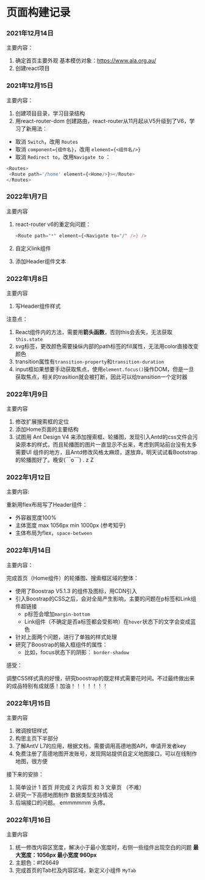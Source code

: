 # 页面构建记录


### 2021年12月14日

主要内容：

1. 确定首页主要外观
  基本模仿对象：https://www.ala.org.au/
2. 创建react项目

### 2021年12月15日

主要内容：

1. 创建项目目录，学习目录结构
2. 用react-router-dom 创建路由，react-router从11月起从V5升级到了V6，学习了新用法：
  - 取消 `Switch`，改用 `Routes`
  - 取消 `component={组件名}`，改用 `element={<组件名/>}`
  - 取消 `Redirect to`，改用`Navigate to` ： 
   ```js
   <Routes>
    <Route path='/home' element={<Home/>}></Route>
   </Routes>
   ```

### 2022年1月7日

主要内容

1. react-router v6的重定向问题：
   ```js
   <Route path="*" element={<Navigate to="/" />} />
   ```

2. 自定义link组件
3. 添加Header组件文本

### 2022年1月8日

主要内容

1. 写Header组件样式

注意点：

1. React组件内的方法，需要用**箭头函数**，否则this会丢失，无法获取`this.state`
2. svg标签，更改颜色需要操纵内部的path标签的fill属性，无法用color直接改变颜色
3. transition属性有`transition-property`和`transition-duration`
4. input框如果想要手动获取焦点，使用`element.focus()`操作DOM，但是一旦获取焦点，相关的trasition就会被打断，因此可以给transition一个定时器


### 2022年1月9日

主要内容

1. 修改扩展搜索框的定位
2. 添加Home页面的主要结构
3. 试图用 Ant Design V4 来添加搜索框、轮播图，发现引入Antd的css文件会污染原本的样式，而且轮播图的图片一直显示不出来，考虑到网站前台没有太多需要UI 组件的地方，且Antd修改风格太麻烦，遂放弃。明天试试看Bootstrap的轮播图好了。晚安(￣o￣) . z Z


### 2022年1月12日

主要内容:

重新用flex布局写了Header组件：
   
 - 外容器宽度100%
 - 主体宽度 max 1056px  min 1000px  (参考知乎)
 - 主体布局为flex，`space-between`


### 2022年1月14日

主要内容：

完成首页（Home组件）的轮播图、搜索框区域的整体：

  - 使用了Boostrap V5.1.3 的组件及图标，用CDN引入
  - 引入Boostrap的CSS之后，会对全局产生影响，主要的问题在p标签和Link组件超链接
      - p标签会增加`margin-bottom`
      - Link组件（不确定是否a标签都会受影响）在`hover`状态下的文字会变成蓝色
  - 针对上面两个问题，进行了单独的样式处理
  - 研究了Boostrap的输入框组件的属性：
      - 比如，focus状态下的阴影： `border-shadow`

感受：

调整CSS样式真的好慢，研究boostrap的既定样式需要花时间。不过最终做出来的成品特别有成就感！加油！！！！！！！

### 2022年1月15日

主要内容

1. 微调按钮样式
2. 构思主页下半部分
3. 了解AntV L7的应用，根据文档，需要调用高德地图API，申请开发者key
4. 免费注册了高德地图开发账号，发现网站提供自定义地图接口，可以在线制作地图，很方便
  
接下来的安排：
1. 简单设计 1 首页 并完成 2 内容页 和 3 文章页 （不难）
2. 研究一下高德地图制作 数据类型支持情况
3. 后端接口的问题。 emmmmmm  头疼。

### 2022年1月16日

主要内容

1. 统一修改内容区宽度，解决小于最小宽度时，右侧一些组件出现空白的问题
   **最大宽度：1056px 最小宽度 960px**
2. 主题色：#f26649
3. 完成首页的Tab栏及内容区域，新定义小组件 `MyTab`

